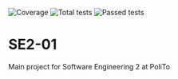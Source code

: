 ![Coverage](https://img.shields.io/badge/Coverage-34.79%25-red)
![Total tests](https://img.shields.io/badge/Total%20tests--green)
![Passed tests](https://img.shields.io/badge/Passed%20tests--green)

# SE2-01

Main project for Software Engineering 2 at PoliTo
